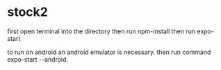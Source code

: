 # stock2
first open terminal into the directory 
then run npm-install
then run expo-start


to run on android an android emulator is necessary.
then run command expo-start --android.
